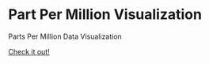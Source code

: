 # Part Per Million Visualization

Parts Per Million Data Visualization

<a href="https://codepen.io/Stonehouse/pen/QWyZmQV" target="_blank">Check it out!</a>
